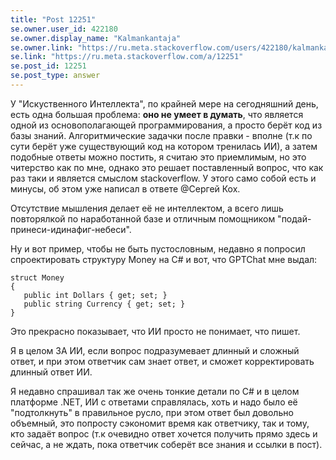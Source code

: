 ```yaml
---
title: "Post 12251"
se.owner.user_id: 422180
se.owner.display_name: "Kalmankantaja"
se.owner.link: "https://ru.meta.stackoverflow.com/users/422180/kalmankantaja"
se.link: "https://ru.meta.stackoverflow.com/a/12251"
se.post_id: 12251
se.post_type: answer
---
```

<p>У &quot;Искуственного Интеллекта&quot;, по крайней мере на сегодняшний день, есть одна большая проблема: <strong>оно не умеет в думать</strong>, что является одной из основополагающей программирования, а просто берёт код из базы знаний. Алгоритмические задачки после правки - вполне (т.к по сути берёт уже существующий код на котором тренилась ИИ), а затем подобные ответы можно постить, я считаю это приемлимым, но это читерство как по мне, однако это решает поставленный вопрос, что как раз таки и является смыслом stackoverflow. У этого само собой есть и минусы, об этом уже написал в ответе @Сергей Кох.</p>
<p>Отсутствие мышления делает её не интеллектом, а всего лишь повторялкой по наработанной базе и отличным помощником &quot;подай-принеси-идинафиг-небеси&quot;.</p>
<p>Ну и вот пример, чтобы не быть пустословным, недавно я попросил спроектировать структуру Money на C# и вот, что GPTChat мне выдал:</p>
<pre><code>struct Money 
{
   public int Dollars { get; set; }
   public string Currency { get; set; }
}
</code></pre>
<p>Это прекрасно показывает, что ИИ просто не понимает, что пишет.</p>
<p>Я в целом ЗА ИИ, если вопрос подразумевает длинный и сложный ответ, и при этом ответчик сам знает ответ, и сможет корректировать длинный ответ ИИ.</p>
<p>Я недавно спрашивал так же очень тонкие детали по C# и в целом платформе .NET, ИИ с ответами справлялась, хоть и надо было её &quot;подтолкнуть&quot; в правильное русло, при этом ответ был довольно объемный, это попросту сэкономит время как ответчику, так и тому, кто задаёт вопрос (т.к очевидно ответ хочется получить прямо здесь и сейчас, а не ждать, пока ответчик соберёт все знания и ссылки в пост).</p>
